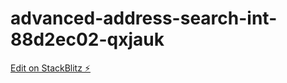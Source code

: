 # advanced-address-search-int-88d2ec02-qxjauk

[Edit on StackBlitz ⚡️](https://stackblitz.com/edit/advanced-address-search-int-88d2ec02-qxjauk)